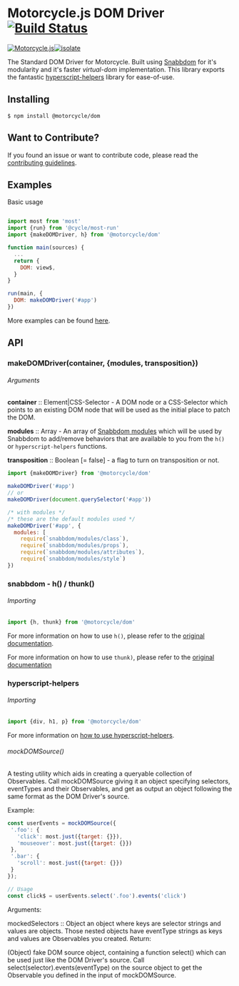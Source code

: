 # Motorcycle.js DOM Driver [![Build Status](https://travis-ci.org/motorcyclejs/dom.svg?branch=develop)](https://travis-ci.org/motorcyclejs/dom)
[![Motorcycle.js](https://img.shields.io/badge/Motorcycle.js-compatible-brightgreen.svg)](https://github.com/motorcyclejs)[![isolate](https://img.shields.io/badge/isolate-compatible-brightgreen.svg)](https://github.com/cyclejs/isolate)

The Standard DOM Driver for Motorcycle. Built using [Snabbdom](https://github.com/paldepind/snabbdom) for it's modularity and it's faster *virtual-dom* implementation. This library exports the fantastic [hyperscript-helpers](https://github.com/ohanhi/hyperscript-helpers) library for ease-of-use.

## Installing
```
$ npm install @motorcycle/dom
```

## Want to Contribute?

If you found an issue or want to contribute code, please read
the [contributing guidelines](https://github.com/motorcyclejs/motorcycle/blob/master/CONTRIBUTING.md).

## Examples
Basic usage

```js

import most from 'most'
import {run} from '@cycle/most-run'
import {makeDOMDriver, h} from '@motorcycle/dom'

function main(sources) {
  ...
  return {
    DOM: view$,
  }
}

run(main, {
  DOM: makeDOMDriver('#app')
})
```

More examples can be found [here](https://github.com/motorcyclejs/examples).

## API

### makeDOMDriver(container, {modules, transposition})

###### Arguments

**container** :: Element|CSS-Selector - A DOM node or a CSS-Selector which points to an existing DOM node that will be used as the initial place to patch the DOM.

**modules** :: Array - An array of [Snabbdom modules](https://github.com/paldepind/snabbdom#creating-modules) which will be used by Snabbdom to add/remove behaviors that are available to you from the `h()` or `hyperscript-helpers` functions.

**transposition** :: Boolean [= false] - a flag to turn on transposition or not.

```js
import {makeDOMDriver} from '@motorcycle/dom'

makeDOMDriver('#app')
// or
makeDOMDriver(document.querySelector('#app'))

/* with modules */
/* these are the default modules used */
makeDOMDriver('#app', {
  modules: [
    require(`snabbdom/modules/class`),
    require(`snabbdom/modules/props`),
    require(`snabbdom/modules/attributes`),
    require(`snabbdom/modules/style`)
})
```

### snabbdom - h() / thunk()

###### Importing
```js
import {h, thunk} from '@motorcycle/dom'
```

For more information on how to use `h()`, please refer to the [original documentation](https://github.com/paldepind/snabbdom#snabbdomh).

For more information on how to use `thunk)`, please refer to the [original documentation](https://github.com/paldepind/snabbdom#thunks)

### hyperscript-helpers

###### Importing
```js
import {div, h1, p} from '@motorcycle/dom'
```

For more information on [how to use hyperscript-helpers](https://github.com/ohanhi/hyperscript-helpers#how-to-use).

###### mockDOMSource()
A testing utility which aids in creating a queryable collection of Observables. Call mockDOMSource giving it an object specifying selectors, eventTypes and their Observables, and get as output an object following the same format as the DOM Driver's source.

Example:
```js
const userEvents = mockDOMSource({
 '.foo': {
   'click': most.just({target: {}}),
   'mouseover': most.just({target: {}})
 },
 '.bar': {
   'scroll': most.just({target: {}})
 }
});

// Usage
const click$ = userEvents.select('.foo').events('click')
```
Arguments:

mockedSelectors :: Object an object where keys are selector strings and values are objects. Those nested objects have eventType strings as keys and values are Observables you created.
Return:

(Object) fake DOM source object, containing a function select() which can be used just like the DOM Driver's source. Call select(selector).events(eventType) on the source object to get the Observable you defined in the input of mockDOMSource.
